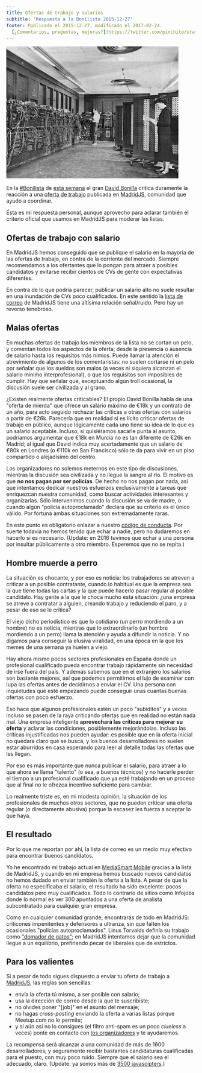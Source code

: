 ```yaml
---
title: Ofertas de trabajo y salarios
subtitle: 'Respuesta a la Bonilista 2015-12-27'
footer: Publicado el 2015-12-27, modificado el 2017-02-24.
  [¿Comentarios, preguntas, mejoras?](https://twitter.com/pinchito/status/681218539055878146)
---
```


![Imagen: [Programadores de ENIAC](https://en.wikipedia.org/wiki/File:Eniac.jpg)](pics/eniac.jpg "ENIAC (Electronic Numerical Integrator And Computer) in Philadelphia, Pennsylvania")

En la [#Bonilista](https://twitter.com/hashtag/Bonilista?src=hash)
de [esta semana](http://us2.campaign-archive1.com/?u=374c664073e1a1fa3deca53b4&id=68f64866ac&e=5b801d0177)
el gran [David Bonilla](https://twitter.com/david_bonilla)
critica duramente la reacción a una
[oferta de trabajo](http://www.meetup.com/es/madridjs/messages/75944362/)
publicada en [MadridJS](http://www.meetup.com/es/madridjs/),
comunidad que ayudo a coordinar.

Ésta es mi respuesta personal,
aunque aprovecho para aclarar también el criterio oficial que usamos en MadridJS para moderar las listas.

## Ofertas de trabajo con salario

En MadridJS hemos conseguido que se publique el salario
en la mayoría de las ofertas de trabajo,
en contra de la corriente del mercado.
Siempre recomendamos a los ofertantes que lo pongan para atraer a posibles candidatos
y evitarse recibir cientos de CVs de gente con expectativas diferentes.

En contra de lo que podría parecer,
publicar un salario alto no suele resultar en una inundación de CVs poco cualificados.
En este sentido la
[lista de correo](http://www.meetup.com/es/madridjs/messages/archive/)
de MadridJS tiene una altísima relación señal/ruido.
Pero hay un reverso tenebroso.

## Malas ofertas

En muchas ofertas de trabajo los miembros de la lista no se cortan un pelo,
y comentan todos los aspectos de la oferta;
desde la presencia o ausencia de salario hasta los requisitos más nimios.
Puede llamar la atención el atrevimiento de algunos de los comentaristas:
no suelen cortarse ni un pelo por señalar que los sueldos son malos
(a veces ni siquiera alcanzan el salario mínimo interprofesional),
o que los requisitos son imposibles de cumplir.
Hay que señalar que, exceptuando algún troll ocasional,
la discusión suele ser civilizada y al grano.

¿Existen realmente ofertas criticables?
El propio David Bonilla habla de una
"oferta de mierda" que ofrece un salario máximo de €18k
y un contrato de un año,
para acto seguido rechazar las críticas a otras ofertas
con salarios a partir de €26k.
Parecería que en realidad sí es lícito criticar ofertas de trabajo en público,
aunque lógicamente cada uno tiene su idea de lo que es un salario aceptable.
Incluso, si quisiéramos sacarle punta al asunto,
podríamos argumentar que €18k en Murcia no es tan diferente de €26k en Madrid;
al igual que David indica muy acertadamente que un salario de €80k en Londres
(o €110k en San Francisco)
sólo te da para vivir en un piso compartido
o alejadísimo del centro.

Los organizadores no solemos meternos en este tipo de discusiones,
mientras la discusión sea civilizada y no llegue la sangre al río.
El motivo es que **no nos pagan por ser policías**.
De hecho no nos pagan por nada,
así que intentamos dedicar nuestros esfuerzos exclusivamente
a tareas que enriquezcan nuestra comunidad,
como buscar actividades interesantes y organizarlas.
Sólo intervenimos cuando la discusión se va de madre,
o cuando algún "policía autoproclamado" declara que su criterio es el único válido.
Por fortuna ambas situaciones son extremadamente raras.

En este punto es obligatorio enlazar a nuestro
[código de conducta](https://github.com/madridjs/talks/blob/master/codigo-conducta.md).
Por suerte todavía no hemos tenido que echar a nadie,
pero no dudaremos en hacerlo si es necesario.
(Update: en 2016 tuvimos que echar a una persona por insultar públicamente a otro miembro.
Esperemos que no se repita.)

## Hombre muerde a perro

La situación es chocante,
y por eso es noticia:
los trabajadores se atreven a criticar a un posible contratante,
cuando lo habitual es que la empresa sea la que tiene todas las cartas
y la que puede hacerlo pasar regular al posible candidato.
Hay gente a la que le choca mucho esta situación:
¿una empresa se atreve a contratar a alguien,
creando trabajo y reduciendo el paro,
y a pesar de eso se le critica?

El viejo dicho periodístico es que lo cotidiano
(un perro mordiendo a un hombre)
no es noticia,
mientras que lo extraordinario
(un hombre mordiendo a un perro)
llama la atención y ayuda a difundir la noticia.
Y no digamos para conseguir la elusiva viralidad,
en una época en la que los memes de una semana ya huelen a viejo.

Hay ahora mismo pocos sectores profesionales en España
donde un profesional cualificado pueda encontrar trabajo rápidamente
sin necesidad de irse fuera del país.
Y además sabemos que en el extranjero los salarios son bastante mejores,
así que podemos permitirnos el lujo de examinar con lupa las ofertas
antes de decidirnos a enviar el CV.
Una persona con inquietudes que esté empezando puede conseguir
unas cuantas buenas ofertas con poco esfuerzo.

Eso hace que algunos profesionales estén un poco "subiditos"
y a veces incluso se pasen de la raya
criticando ofertas que en realidad no están nada mal.
Una empresa inteligente **aprovechará las críticas
para mejorar su oferta** y aclarar las condiciones,
posiblemente mejorándolas.
Incluso las críticas injustificadas nos pueden ayudar:
es posible que en la oferta inicial no quedara claro qué se busca,
y los buenos desarrolladores no suelen estar aburridos en casa
esperando para leer al detalle todas las ofertas que les llegan.

Por eso es más importante que nunca publicar el salario,
para atraer a lo que ahora se llama "talento"
(o sea, a buenos técnicos)
y no hacerle perder el tiempo a un profesional cualificado que ya esté trabajando
en un proceso que al final no le ofrezca incentivo suficiente para cambiar.

Lo realmente triste es,
en mi modesta opinión,
la situación de los profesionales de muchos otros sectores,
que no pueden criticar una oferta regular (o directamente abusiva)
porque la escasez les fuerza a aceptar lo que haya.

## El resultado

Por lo que me reportan por ahí,
la lista de correo es un medio muy efectivo para encontrar buenos candidatos.

Yo he encontrado mi trabajo actual en
[MediaSmart Mobile](http://mediasmart.es/)
gracias a la lista de MadridJS,
y cuando en mi empresa hemos buscado nuevos candidatos
no hemos dudado en enviar también la oferta a la lista.
A pesar de que la oferta no especificaba el salario,
el resultado ha sido excelente:
pocos candidatos pero muy cualificados.
Todo lo contrario de sitios como Infojobs
donde lo normal es ver 300 apuntados a una oferta de analista subcontratado
para cualquier gran empresa.

Como en cualquier comunidad grande,
encontrarás de todo en MadridJS:
criticones impenitentes y defensores a ultranza,
sin que falten los ocasionales "policías autoproclamados".
Linus Torvalds definía su trabajo como
["domador de gatos"](http://bobgourley.ulitzer.com/node/46051);
en MadridJS intentamos dejar que la comunidad llegue a un equilibrio,
prefiriendo pecar de liberales que de estrictos.

## Para los valientes

Si a pesar de todo sigues dispuesto a enviar tu oferta de trabajo a
[MadridJS](http://www.meetup.com/es/madridjs/messages/archive/),
las reglas son sencillas:

* envía la oferta tú mismo, a ser posible con salario;
* usa la dirección de correo desde la que te suscribiste;
* no olvides poner "[job]" en el asunto del mensaje;
* no hagas _cross-posting_ enviando la oferta a varias listas porque Meetup.com no lo permite;
* y si aún así no lo consigues
(el filtro anti-spam es un poco _clueless_ a veces)
ponte en contacto con
[los organizadores](http://www.meetup.com/es/madridjs/members/?op=leaders)
y te ayudaremos.

La recompensa será alcanzar a una comunidad de más de 1600 desarrolladores,
y seguramente recibir bastantes candidaturas cualificadas para el puesto,
con muy poco ruido.
Siempre que el salario sea el adecuado, claro.
(Update: ya somos más de
[3500 javascipters](https://www.meetup.com/es-ES/madridjs/stats/members/?range=all).)


